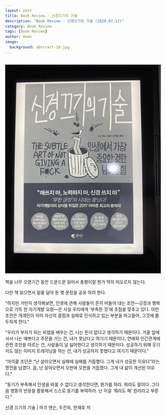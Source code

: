 ```yaml
---
layout: post
title: Book Review - 신경끄기의 기술
description: "Book Review - 신경끄기의 기술 (2020.07.12)" 
category: Book_Review
tags: [Book Review]
author: Haan
image:
  background: abstract-10.jpg
---
```

<br/>

<img src="/assets/img/THE SUBTLE.jpeg">

책을 너무 오랜기간 동안 드문드문 읽어서 총평이랄 뭔가 딱히 떠오르지 않는다. 

다만 책 읽으면서 밑줄 달아 둔 몇 문장을 공유 하려 한다. 


“하지만 가만히 생각해보면, 인생에 관해 사람들이 흔히 떠들어 대는 조언—긍정과 행복으로 가득 찬 자기계발 요령—은 사실 우리에게 ‘부족한 것’에 초점을 맞추고 있다. 이런 조언은 개개인이 이미 자신의 결점과 실패로 인식하고 있는 부분을 파고들어, 그것에 몰두하게 한다."

"우리가 부자가 되는 비법을 배우는 건, 나는 돈이 없다고 생각하기 때문이다. 거울 앞에 서서 나는 예쁘다고 주문을 거는 건, 내가 못났다고 여기기 때문이다. 연애와 인간관계에 관한 조언을 따르는 건, 사람들이 날 싫어한다고 생각하기 때문이다. 성공하기 위해 웃기지도 않는 이미지 트레이닝을 하는 건, 내가 성공하지 못했다고 여기기 때문이다.”

“마이클 조던은 “난 살아오면서 실패에 실패를 거듭했다. 그게 내가 성공한 이유다”라는 명언을 남겼다. 음, 난 살아오면서 오판에 오판을 거듭했다. 그게 내 삶이 개선된 이유다.”

“동기가 부족해서 인생을 바꿀 수 없다고 생각한다면, 뭔가를 하라. 뭐라도 말이다. 그다음 행동의 반응을 활용해서 스스로 동기를 부여하라.
난 이걸 ‘뭐라도 해’ 원리라고 부른다.”


신경 끄기의 기술 | 마크 맨슨, 두진욱, 한재호 저